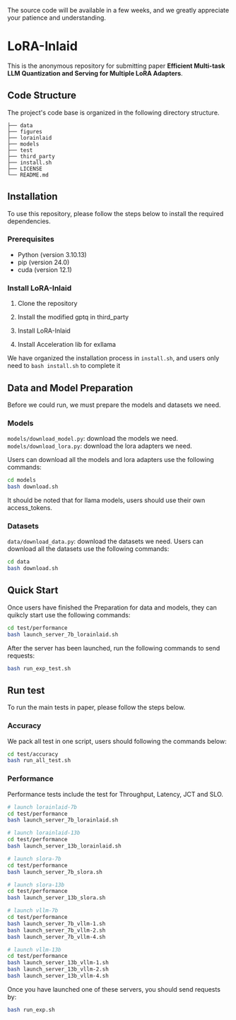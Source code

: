 The source code will be available in a few weeks, and we greatly appreciate your patience and understanding.

# LoRA-Inlaid

This is the anonymous repository for submitting paper **Efficient Multi-task LLM Quantization and Serving for Multiple LoRA Adapters**.

## Code Structure
The project's code base is organized in the following directory structure.

```shell
├── data
├── figures
├── lorainlaid
├── models
├── test
├── third_party
├── install.sh
├── LICENSE
└── README.md
```

## Installation

To use this repository, please follow the steps below to install the required dependencies.

### Prerequisites
- Python (version 3.10.13)
- pip (version 24.0)
- cuda (version 12.1)

### Install LoRA-Inlaid
1. Clone the repository

2. Install the modified gptq in third_party

3. Install LoRA-Inlaid

4. Install Acceleration lib for exllama

We have organized the installation process in `install.sh`, and users only need to `bash install.sh` to complete it
## Data and Model Preparation
Before we could run, we must prepare the models and datasets we need.

### Models
`models/download_model.py`: download the models we need.
`models/download_lora.py`: download the lora adapters we need.

Users can download all the models and lora adapters use the following commands:
```bash
cd models
bash download.sh
```
It should be noted that for llama models, users should use their own access_tokens.
### Datasets
`data/download_data.py`: download the datasets we need.
Users can download all the datasets use the following commands:
```bash
cd data
bash download.sh
```

## Quick Start
Once users have finished the Preparation for data and models, they can quikcly start use the following commands:
```bash
cd test/performance
bash launch_server_7b_lorainlaid.sh
```
After the server has been launched, run the following commands to send requests:
```bash
bash run_exp_test.sh
```

## Run test
To run the main tests in paper, please follow the steps below.

### Accuracy
We pack all test in one script, users should following the commands below:
```bash
cd test/accuracy
bash run_all_test.sh
```

### Performance
Performance tests include the test for Throughput, Latency, JCT and SLO.
```bash
# launch lorainlaid-7b
cd test/performance
bash launch_server_7b_lorainlaid.sh

# launch lorainlaid-13b
cd test/performance
bash launch_server_13b_lorainlaid.sh

# launch slora-7b
cd test/performance
bash launch_server_7b_slora.sh

# launch slora-13b
cd test/performance
bash launch_server_13b_slora.sh

# launch vllm-7b
cd test/performance
bash launch_server_7b_vllm-1.sh
bash launch_server_7b_vllm-2.sh
bash launch_server_7b_vllm-4.sh

# launch vllm-13b
cd test/performance
bash launch_server_13b_vllm-1.sh
bash launch_server_13b_vllm-2.sh
bash launch_server_13b_vllm-4.sh
```
Once you have launched one of these servers, you should send requests by:
```bash
bash run_exp.sh
```
